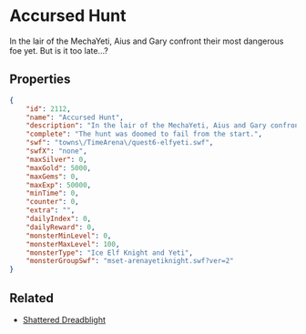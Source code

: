 # Accursed Hunt

In the lair of the MechaYeti, Aius and Gary confront their most dangerous foe yet. But is it too late...?

## Properties

```json
{
    "id": 2112,
    "name": "Accursed Hunt",
    "description": "In the lair of the MechaYeti, Aius and Gary confront their most dangerous foe yet. But is it too late...?",
    "complete": "The hunt was doomed to fail from the start.",
    "swf": "towns\/TimeArena\/quest6-elfyeti.swf",
    "swfX": "none",
    "maxSilver": 0,
    "maxGold": 5000,
    "maxGems": 0,
    "maxExp": 50000,
    "minTime": 0,
    "counter": 0,
    "extra": "",
    "dailyIndex": 0,
    "dailyReward": 0,
    "monsterMinLevel": 0,
    "monsterMaxLevel": 100,
    "monsterType": "Ice Elf Knight and Yeti",
    "monsterGroupSwf": "mset-arenayetiknight.swf?ver=2"
}
```

## Related

- [Shattered Dreadblight](../items/21790-shattered-dreadblight.md)

